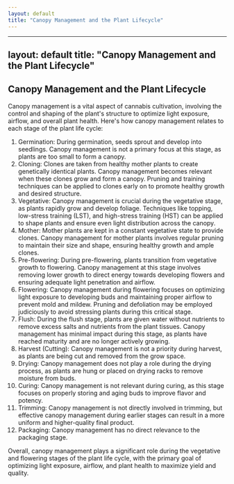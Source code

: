 ```yaml
---
layout: default
title: "Canopy Management and the Plant Lifecycle"
---
```


---
layout: default
title: "Canopy Management and the Plant Lifecycle"
---
## Canopy Management and the Plant Lifecycle

Canopy management is a vital aspect of cannabis cultivation, involving the control and shaping of the plant's structure to optimize light exposure, airflow, and overall plant health. Here's how canopy management relates to each stage of the plant life cycle:

1. Germination: During germination, seeds sprout and develop into seedlings. Canopy management is not a primary focus at this stage, as plants are too small to form a canopy.
2. Cloning: Clones are taken from healthy mother plants to create genetically identical plants. Canopy management becomes relevant when these clones grow and form a canopy. Pruning and training techniques can be applied to clones early on to promote healthy growth and desired structure.
3. Vegetative: Canopy management is crucial during the vegetative stage, as plants rapidly grow and develop foliage. Techniques like topping, low-stress training (LST), and high-stress training (HST) can be applied to shape plants and ensure even light distribution across the canopy.
4. Mother: Mother plants are kept in a constant vegetative state to provide clones. Canopy management for mother plants involves regular pruning to maintain their size and shape, ensuring healthy growth and ample clones.
5. Pre-flowering: During pre-flowering, plants transition from vegetative growth to flowering. Canopy management at this stage involves removing lower growth to direct energy towards developing flowers and ensuring adequate light penetration and airflow.
6. Flowering: Canopy management during flowering focuses on optimizing light exposure to developing buds and maintaining proper airflow to prevent mold and mildew. Pruning and defoliation may be employed judiciously to avoid stressing plants during this critical stage.
7. Flush: During the flush stage, plants are given water without nutrients to remove excess salts and nutrients from the plant tissues. Canopy management has minimal impact during this stage, as plants have reached maturity and are no longer actively growing.
8. Harvest (Cutting): Canopy management is not a priority during harvest, as plants are being cut and removed from the grow space.
9. Drying: Canopy management does not play a role during the drying process, as plants are hung or placed on drying racks to remove moisture from buds.
10. Curing: Canopy management is not relevant during curing, as this stage focuses on properly storing and aging buds to improve flavor and potency.
11. Trimming: Canopy management is not directly involved in trimming, but effective canopy management during earlier stages can result in a more uniform and higher-quality final product.
12. Packaging: Canopy management has no direct relevance to the packaging stage.

Overall, canopy management plays a significant role during the vegetative and flowering stages of the plant life cycle, with the primary goal of optimizing light exposure, airflow, and plant health to maximize yield and quality.